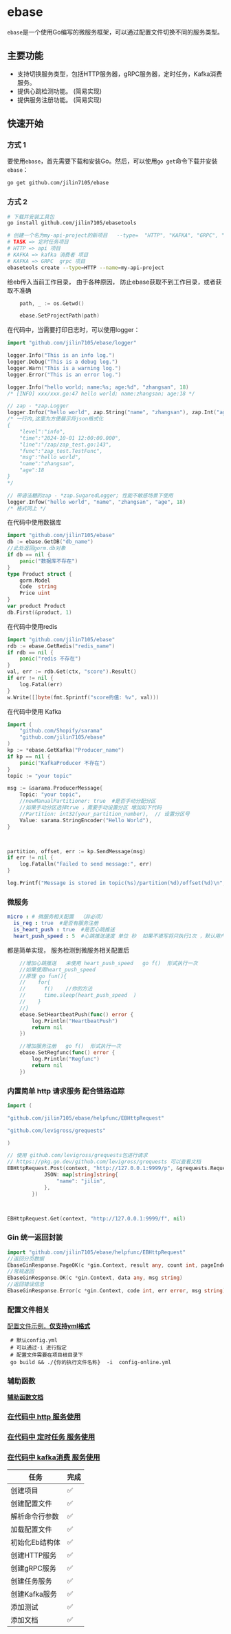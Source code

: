 # ebase

`ebase`是一个使用Go编写的微服务框架，可以通过配置文件切换不同的服务类型。

## 主要功能

- 支持切换服务类型，包括HTTP服务器，gRPC服务器，定时任务，Kafka消费服务。
- 提供心跳检测功能。 (简易实现)
- 提供服务注册功能。 (简易实现)

## 快速开始
### 方式 1
要使用`ebase`，首先需要下载和安装Go。然后，可以使用`go get`命令下载并安装`ebase`：

```bash
go get github.com/jilin7105/ebase
```
### 方式 2

```bash
# 下载并安装工具包
go install github.com/jilin7105/ebasetools 

# 创建一个名为my-api-project的新项目   --type=  "HTTP", "KAFKA", "GRPC", "TASK"  
# TASK => 定时任务项目 
# HTTP => api 项目
# KAFKA => kafka 消费者 项目
# KAFKA => GRPC  grpc 项目
ebasetools create --type=HTTP --name=my-api-project
```

给eb传入当前工作目录， 由于各种原因， 防止ebase获取不到工作目录，或者获取不准确
```go
	path, _ := os.Getwd()

	ebase.SetProjectPath(path)
```



在代码中，当需要打印日志时，可以使用logger：

```go
import "github.com/jilin7105/ebase/logger"

logger.Info("This is an info log.")
logger.Debug("This is a debug log.")
logger.Warn("This is a warning log.")
logger.Error("This is an error log.")

logger.Info("hello world; name:%s; age:%d", "zhangsan", 18)
/* [INFO] xxx/xxx.go:47 hello world; name:zhangsan; age:18 */

// zap - *zap.Logger
logger.Infoz("hello world", zap.String("name", "zhangsan"), zap.Int("age", 18))
/* 一行内,这里为方便展示将json格式化
{
    "level":"info",
    "time":"2024-10-01 12:00:00.000",
    "line":"/zap/zap_test.go:143",
    "func":"zap_test.TestFunc",
    "msg":"hello world",
    "name":"zhangsan",
    "age":18
}
*/

// 带语法糖的zap - *zap.SugaredLogger; 性能不敏感场景下使用
logger.Infow("hello world", "name", "zhangsan", "age", 18)
/* 格式同上 */
```

在代码中使用数据库
```go
import "github.com/jilin7105/ebase"
db := ebase.GetDB("db_name")
//此处返回gorm.db对象
if db == nil {
    panic("数据库不存在")
}
type Product struct {
    gorm.Model
    Code  string
    Price uint
}
var product Product
db.First(&product, 1)
```

在代码中使用redis
```go
import "github.com/jilin7105/ebase"
rdb := ebase.GetRedis("redis_name")
if rdb == nil {
    panic("redis 不存在")
}
val, err := rdb.Get(ctx, "score").Result()
if err != nil {
    log.Fatal(err)
}
w.Write([]byte(fmt.Sprintf("score的值: %v", val)))
```

在代码中使用 Kafka
```go
import (
    "github.com/Shopify/sarama"
	"github.com/jilin7105/ebase"
)
kp := *ebase.GetKafka("Producer_name")
if kp == nil {
    panic("KafkaProducer 不存在")
}
topic := "your topic"

msg := &sarama.ProducerMessage{
    Topic: "your topic",
	//newManualPartitioner: true  #是否手动分配分区
	//如果手动分区选择true ，需要手动设置分区 增加如下代码
	//Partition: int32(your_partition_number),  // 设置分区号
    Value: sarama.StringEncoder("Hello World"),
}



partition, offset, err := kp.SendMessage(msg)
if err != nil {
    log.Fatalln("Failed to send message:", err)
}

log.Printf("Message is stored in topic(%s)/partition(%d)/offset(%d)\n", topic, partition, offset)

```

### 微服务
```yaml
micro : # 微服务相关配置  （非必须）
  is_reg : true  #是否有服务注册
  is_heart_push : true  #是否心跳推送
  heart_push_speed : 5  #心跳推送速度 单位 秒  如果不填写将只执行1次 ，默认用户方法内部处理心跳逻辑
```

都是简单实现， 服务检测到微服务相关配置后 
```go
	//增加心跳推送   未使用 heart_push_speed   go f()  形式执行一次
	//如果使用heart_push_speed   
	//原理 go fun(){ 
	//    for{
	//		f()    //你的方法
	//		time.sleep(heart_push_speed  )
    //    }       
	//}
	ebase.SetHeartbeatPush(func() error {
		log.Println("HeartbeatPush")
		return nil
	})

	//增加服务注册   go f()  形式执行一次
	ebase.SetRegfunc(func() error {
		log.Println("Regfunc")
		return nil
	})
```

### 内置简单 http 请求服务 配合链路追踪 
```go
import (

"github.com/jilin7105/ebase/helpfunc/EBHttpRequest"

"github.com/levigross/grequests"

)

// 使用 github.com/levigross/grequests包进行请求
// https://pkg.go.dev/github.com/levigross/grequests 可以查看文档
EBHttpRequest.Post(context, "http://127.0.0.1:9999/p", &grequests.RequestOptions{
			JSON: map[string]string{
				"name": "jilin",
			},
		})



EBHttpRequest.Get(context, "http://127.0.0.1:9999/f", nil)
```

### Gin 统一返回封装
```go
import "github.com/jilin7105/ebase/helpfunc/EBHttpRequest"
//返回分页数据
EbaseGinResponse.PageOK(c *gin.Context, result any, count int, pageIndex int, pageSize int, msg string)
//常规返回
EbaseGinResponse.OK(c *gin.Context, data any, msg string)
//返回错误信息
EbaseGinResponse.Error(c *gin.Context, code int, err error, msg string)
```

### 配置文件相关 

[配置文件示例，**仅支持yml格式**](https://github.com/jilin7105/ebase/tree/main/ex.config.yml)
```shell
 # 默认config.yml 
 # 可以通过-i 进行指定
 # 配置文件需要在项目根目录下
 go build && ./{你的执行文件名称}  -i  config-online.yml 
```
### 辅助函数
[**辅助函数文档**](https://github.com/jilin7105/ebase/tree/main/doc/helpfunc.md)

### [在代码中 http 服务使用](https://github.com/jilin7105/ebase/tree/main/examp/httpex)
### [在代码中 定时任务 服务使用](https://github.com/jilin7105/ebase/tree/main/examp/task)
### [在代码中 kafka消费 服务使用](https://github.com/jilin7105/ebase/tree/main/examp/kafka)



| 任务 | 完成 |
| --- | --- |
| 创建项目 | ✅ |
| 创建配置文件 | ✅ |
| 解析命令行参数 | ✅ |
| 加载配置文件 | ✅ |
| 初始化Eb结构体 | ✅ |
| 创建HTTP服务 | ✅ |
| 创建gRPC服务 | ✅ |
| 创建任务服务 | ✅ |
| 创建Kafka服务 | ✅ |
| 添加测试 | ✅ |
| 添加文档 | ✅ |

